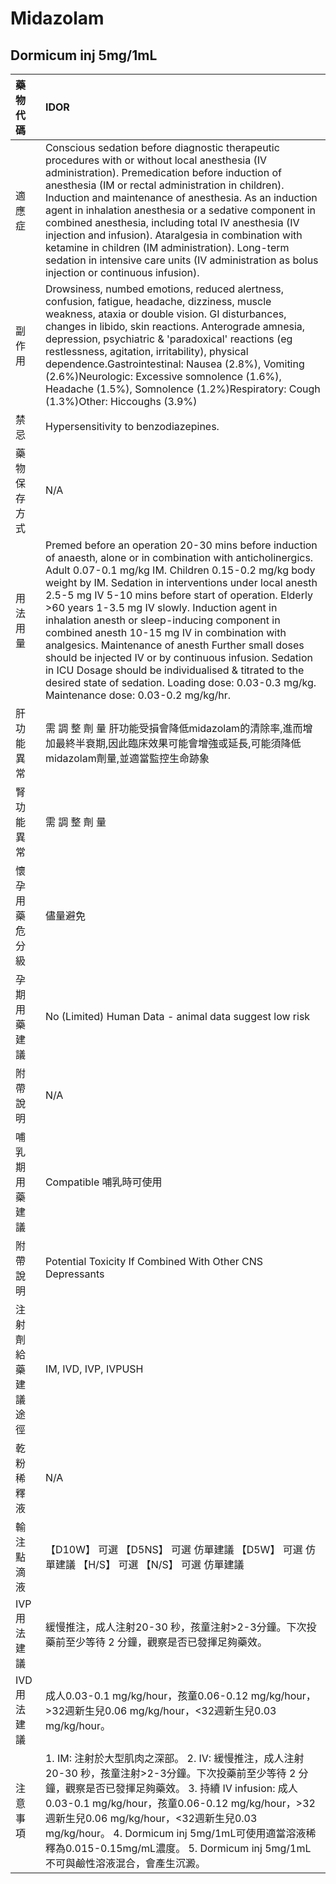 # Midazolam

## Dormicum inj 5mg/1mL

| 藥物代碼 | IDOR |
| :--- | :--- |
| 適應症 | Conscious sedation before diagnostic therapeutic procedures with or without local anesthesia \(IV administration\). Premedication before induction of anesthesia \(IM or rectal administration in children\). Induction and maintenance of anesthesia. As an induction agent in inhalation anesthesia or a sedative component in combined anesthesia, including total IV anesthesia \(IV injection and infusion\). Ataralgesia in combination with ketamine in children \(IM administration\). Long-term sedation in intensive care units \(IV administration as bolus injection or continuous infusion\). |
| 副作用 | Drowsiness, numbed emotions, reduced alertness, confusion, fatigue, headache, dizziness, muscle weakness, ataxia or double vision. GI disturbances, changes in libido, skin reactions. Anterograde amnesia, depression, psychiatric & 'paradoxical' reactions \(eg restlessness, agitation, irritability\), physical dependence.Gastrointestinal: Nausea \(2.8%\), Vomiting \(2.6%\)Neurologic: Excessive somnolence \(1.6%\), Headache \(1.5%\), Somnolence \(1.2%\)Respiratory: Cough \(1.3%\)Other: Hiccoughs \(3.9%\) |
| 禁忌 | Hypersensitivity to benzodiazepines. |
| 藥物保存方式 | N/A |
| 用法用量 | Premed before an operation 20-30 mins before induction of anaesth, alone or in combination with anticholinergics. Adult 0.07-0.1 mg/kg IM. Children 0.15-0.2 mg/kg body weight by IM. Sedation in interventions under local anesth 2.5-5 mg IV 5-10 mins before start of operation. Elderly &gt;60 years 1-3.5 mg IV slowly. Induction agent in inhalation anesth or sleep-inducing component in combined anesth 10-15 mg IV in combination with analgesics. Maintenance of anesth Further small doses should be injected IV or by continuous infusion. Sedation in ICU Dosage should be individualised & titrated to the desired state of sedation. Loading dose: 0.03-0.3 mg/kg. Maintenance dose: 0.03-0.2 mg/kg/hr. |
| 肝功能異常 | 需 調 整 劑 量  肝功能受損會降低midazolam的清除率,進而增加最終半衰期,因此臨床效果可能會增強或延長,可能須降低midazolam劑量,並適當監控生命跡象 |
| 腎功能異常 | 需 調 整 劑 量 |
| 懷孕用藥危分級 | 儘量避免 |
| 孕期用藥建議 | No \(Limited\) Human Data - animal data suggest low risk |
| 附帶說明 | N/A |
| 哺乳期用藥建議 | Compatible 哺乳時可使用 |
| 附帶說明 | Potential Toxicity If Combined With Other CNS Depressants |
| 注射劑給藥建議途徑 | IM, IVD, IVP, IVPUSH |
| 乾粉稀釋液 | N/A |
| 輸注點滴液 | 【D10W】 可選  【D5NS】 可選 仿單建議  【D5W】 可選 仿單建議  【H/S】 可選  【N/S】 可選 仿單建議 |
| IVP 用法建議 | 緩慢推注，成人注射20-30 秒，孩童注射&gt;2-3分鐘。下次投藥前至少等待 2 分鐘，觀察是否已發揮足夠藥效。 |
| IVD 用法建議 | 成人0.03-0.1 mg/kg/hour，孩童0.06-0.12 mg/kg/hour，&gt;32週新生兒0.06 mg/kg/hour，&lt;32週新生兒0.03 mg/kg/hour。 |
| 注意事項 | 1. IM: 注射於大型肌肉之深部。 2. IV: 緩慢推注，成人注射20-30 秒，孩童注射&gt;2-3分鐘。下次投藥前至少等待 2 分鐘，觀察是否已發揮足夠藥效。 3. 持續 IV infusion: 成人0.03-0.1 mg/kg/hour，孩童0.06-0.12 mg/kg/hour，&gt;32週新生兒0.06 mg/kg/hour，&lt;32週新生兒0.03 mg/kg/hour。 4. Dormicum inj 5mg/1mL可使用適當溶液稀釋為0.015-0.15mg/mL濃度。 5. Dormicum inj 5mg/1mL不可與鹼性溶液混合，會產生沉澱。 |

